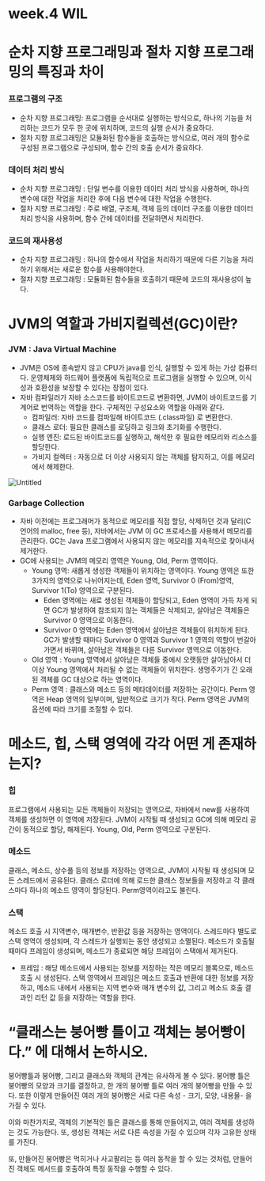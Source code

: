 # week.4 WIL

# **순차 지향 프로그래밍과 절차 지향 프로그래밍의 특징과 차이**

### 프로그램의 구조

- 순차 지향 프로그래밍: 프로그램을 순서대로 실행하는 방식으로, 하나의 기능을 처리하는 코드가 모두 한 곳에 위치하며, 코드의 실행 순서가 중요하다.
- 절차 지향 프로그래밍은 모듈화된 함수들을 호출하는 방식으로, 여러 개의 함수로 구성된 프로그램으로 구성되며, 함수 간의 호출 순서가 중요하다.

### 데이터 처리 방식

- 순차 지향 프로그래밍 : 단일 변수를 이용한 데이터 처리 방식을 사용하며, 하나의 변수에 대한 작업을 처리한 후에 다음 변수에 대한 작업을 수행한다.
- 절차 지향 프로그래밍 : 주로 배열, 구조체, 객체 등의 데이터 구조를 이용한 데이터 처리 방식을 사용하며, 함수 간에 데이터를 전달하면서 처리한다.

### 코드의 재사용성

- 순차 지향 프로그래밍 : 하나의 함수에서 작업을 처리하기 때문에 다른 기능을 처리하기 위해서는 새로운 함수를 사용해야한다.
- 절차 지향 프로그래밍 : 모듈화된 함수들을 호출하기 때문에 코드의 재사용성이 높다.

# **JVM의 역할과 가비지컬렉션(GC)이란?**

### JVM : Java Virtual Machine

- JVM은 OS에 종속받지 않고 CPU가 java를 인식, 실행할 수 있게 하는 가상 컴퓨터다.  운영체제와 하드웨어 플랫폼에 독립적으로 프로그램을 실행할 수 있으며, 이식성과 호환성을 보장할 수 있다는 장점이 있다.
- 자바 컴파일러가 자바 소스코드를 바이트코드로 변환하면, JVM이 바이트코드를 기계어로 번역하는 역할을 한다. 구체적인 구성요소와 역할을 아래와 같다.
    - 컴파일러: 자바 코드를 컴파일해 바이트코드 (.class파일) 로 변환한다.
    - 클래스 로더: 필요한 클래스를 로딩하고 링크와 초기화를 수행한다.
    - 실행 엔진:  로드된 바이트코드를 실행하고, 해석한 후 필요한 메모리와 리소스를 할당한다.
    - 가비지 컬렉터 : 자동으로 더 이상 사용되지 않는 객체를 탐지하고, 이를 메모리에서 해제한다.

![Untitled](week%204%20WIL%20fd6d7cd3c84f4b3999c00e8dfb97da54/Untitled.png)

### Garbage Collection

- 자바 이전에는 프로그래머가 동적으로 메모리를 직접 할당, 삭제하던 것과 달리(C 언어의 malloc, free 등), 자바에서는 JVM 이 GC 프로세스를 사용해서 메모리를 관리한다. GC는 Java 프로그램에서 사용되지 않는 메모리를 지속적으로 찾아내서 제거한다.
- GC에 사용되는 JVM의 메모리 영역은 Young, Old, Perm 영역이다.
    - Young 영역:  새롭게 생성한 객체들이 위치하는 영역이다. Young 영역은 또한 3가지의 영역으로 나뉘어지는데, Eden 영역, Survivor 0 (From)영역, Survivor 1(To) 영역으로 구분된다.
        - Eden 영역에는 새로 생성된 객체들이 할당되고, Eden 영역이 가득 차게 되면 GC가 발생하여 참조되지 않는 객체들은 삭제되고, 살아남은 객체들은 Survivor 0 영역으로 이동한다.
        - Survivor 0 영역에는 Eden 영역에서 살아남은 객체들이 위치하게 된다. GC가 발생할 때마다 Survivor 0 영역과 Survivor 1 영역의 역할이 번갈아가면서 바뀌며, 살아남은 객체들은 다른 Survivor 영역으로 이동한다.
    - Old 영역 : Young 영역에서 살아남은 객체들 중에서 오랫동안 살아남아서 더 이상 Young 영역에서 처리될 수 없는 객체들이 위치한다. 생명주기가 긴 오래된 객체를 GC 대상으로 하는 영역이다.
    - Perm 영역 : 클래스와 메소드 등의 메타데이터를 저장하는 공간이다. Perm 영역은 Heap 영역의 일부이며, 일반적으로 크기가 작다. Perm 영역은 JVM의 옵션에 따라 크기를 조절할 수 있다.
    

# **메소드, 힙, 스택 영역에 각각 어떤 게 존재하는지?**

### 힙

프로그램에서 사용되는 모든 객체들이 저장되는 영역으로, 자바에서 new를 사용하여 객체를 생성하면 이 영역에 저장된다. JVM이 시작될 때 생성되고 GC에 의해 메모리 공간이 동적으로 할당, 해제된다. Young, Old, Perm 영역으로 구분된다.

### 메소드

 클래스, 메소드, 상수풀 등의 정보를 저장하는 영역으로, JVM이 시작될 때 생성되며 모든 스레드에서 공유된다. 클래스 로더에 의해 로드한 클래스 정보들을 저장하고 각 클래스마다 하나의 메소드 영역이 할당된다. Perm영역이라고도 불린다.

### 스택

메소드 호출 시 지역변수, 매개변수, 반환값 등을 저장하는 영역이다. 스레드마다 별도로 스택 영역이 생성되며, 각 스레드가 실행되는 동안 생성되고 소멸된다. 메소드가 호출될 때마다 프레임이 생성되며, 메소드가 종료되면 해당 프레임이 스택에서 제거된다. 

- 프레임 : 해당 메소드에서 사용되는 정보를 저장하는 작은 메모리 블록으로, 메소드 호출 시 생성된다. 스택 영역에서 프레임은 메소드 호출과 반환에 대한 정보를 저장하고, 메소드 내에서 사용되는 지역 변수와 매개 변수의 값, 그리고 메소드 호출 결과인 리턴 값 등을 저장하는 역할을 한다.

# **“클래스는 붕어빵 틀이고 객체는 붕어빵이다.” 에 대해서 논하시오.**

붕어빵틀과 붕어빵, 그리고 클래스와 객체의 관계는 유사하게 볼 수 있다. 붕어빵 틀은 붕어빵의 모양과 크기를 결정하고, 한 개의 붕어빵 틀로 여러 개의 붕어빵을 만들 수 있다. 또한 이렇게 만들어진 여러 개의 붕어빵은 서로 다른 속성 - 크기, 모양, 내용물- 을 가질 수 있다. 

이와 마찬가지로, 객체의 기본적인 틀은 클래스를 통해 만들어지고, 여러 객체를 생성하는 것도 가능한다. 또, 생성된 객체는 서로 다른 속성을 가질 수 있으며 각자 고유한 상태를 가진다.

또, 만들어진 붕어빵은 먹히거나 사고팔리는 등 여러 동작을 할 수 있는 것처럼, 만들어진 객체도 메서드를 호출하여 특정 동작을 수행할 수 있다.